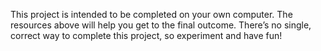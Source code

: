 This project is intended to be completed on your own computer. The resources above will help you get to the final outcome. There’s no single, correct way to complete this project, so experiment and have fun!

